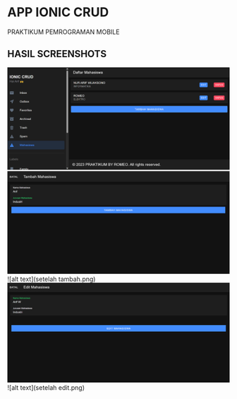# APP IONIC CRUD
PRAKTIKUM PEMROGRAMAN MOBILE

## HASIL SCREENSHOTS
![alt text](home.png) <br>
![alt text](tambah.png)<br>
![alt text](setelah tambah.png)<br>
![alt text](edit.png)<br>
![alt text](setelah edit.png)<br>
